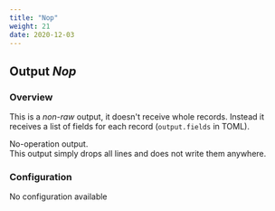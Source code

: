 ```yaml
---
title: "Nop"
weight: 21
date: 2020-12-03
---
```

## Output *Nop*

### Overview
This is a *non-raw* output, it doesn't receive whole records. Instead it receives a list of fields for each record (`output.fields` in TOML).


No-operation output.  
 This output simply drops all lines and does not write them anywhere.  


### Configuration
No configuration available